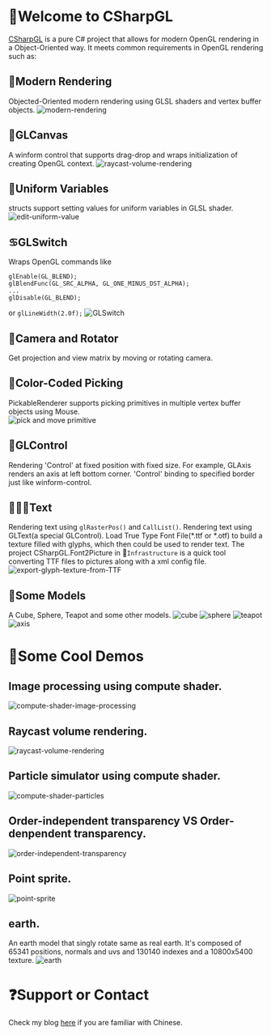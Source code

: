 # :art:Welcome to CSharpGL
[CSharpGL](https://github.com/bitzhuwei/CSharpGL) is a pure C# project that allows for modern OpenGL rendering in a Object-Oriented way. It meets common requirements in OpenGL rendering such as:
## :rocket:Modern Rendering
Objected-Oriented modern rendering using GLSL shaders and vertex buffer objects.
![modern-rendering](https://github.com/bitzhuwei/CSharpGL/blob/gh-pages/images/CSharpGL/modern-rendering.jpg?raw=true)
## :stars:GLCanvas
A winform control that supports drag-drop and wraps initialization of creating OpenGL context.
![raycast-volume-rendering](https://github.com/bitzhuwei/CSharpGL/blob/gh-pages/images/CSharpGL/GLCanvas.gif?raw=true)
## :car:Uniform Variables
structs support setting values for uniform variables in GLSL shader.
![edit-uniform-value](https://github.com/bitzhuwei/CSharpGL/blob/gh-pages/images/CSharpGL/edit-uniform-value.jpg?raw=true)
## :cancer:GLSwitch
Wraps OpenGL commands like 
```
glEnable(GL_BLEND);
glBlendFunc(GL_SRC_ALPHA, GL_ONE_MINUS_DST_ALPHA);
...
glDisable(GL_BLEND);
```
or
``glLineWidth(2.0f);``
![GLSwitch](https://github.com/bitzhuwei/CSharpGL/blob/gh-pages/images/CSharpGL/GLSwitch.jpg?raw=true)
## :movie_camera:Camera and Rotator
Get projection and view matrix by moving or rotating camera.
## :pushpin:Color-Coded Picking
PickableRenderer supports picking primitives in multiple vertex buffer objects using Mouse.  
![pick and move primitive](http://images2015.cnblogs.com/blog/383191/201605/383191-20160503191610388-117673971.gif)
## :slot_machine:GLControl
Rendering 'Control' at fixed position with fixed size. For example, GLAxis renders an axis at left bottom corner.
'Control' binding to specified border just like winform-control.
## :abcd::curly_loop::ideograph_advantage:Text
Rendering text using ``glRasterPos()`` and ``CallList()``.
Rendering text using GLText(a special GLControl).
Load True Type Font File(*.ttf or *.otf) to build a texture filled with glyphs, which then could be used to render text.
The project CSharpGL.Font2Picture in :open_file_folder:`Infrastructure` is a quick tool converting TTF files to pictures along with a xml config file.
![export-glyph-texture-from-TTF](https://github.com/bitzhuwei/CSharpGL/blob/gh-pages/images/CSharpGL/glyph-texture.png?raw=true)
## :tea:Some Models
A Cube, Sphere, Teapot and some other models.
![cube](https://github.com/bitzhuwei/CSharpGL/blob/gh-pages/images/CSharpGL/cube.png?raw=true)
![sphere](https://github.com/bitzhuwei/CSharpGL/blob/gh-pages/images/CSharpGL/sphere.png?raw=true)
![teapot](https://github.com/bitzhuwei/CSharpGL/blob/gh-pages/images/CSharpGL/teapot.png?raw=true)
![axis](https://github.com/bitzhuwei/CSharpGL/blob/gh-pages/images/CSharpGL/axis.png?raw=true)
# :gem:Some Cool Demos
## Image processing using compute shader.
![compute-shader-image-processing](https://github.com/bitzhuwei/CSharpGL/blob/gh-pages/images/CSharpGL/compute-shader-edge-detection.gif?raw=true)
## Raycast volume rendering.
![raycast-volume-rendering](https://github.com/bitzhuwei/CSharpGL/blob/gh-pages/images/CSharpGL/raycast-volume-render.gif?raw=true)
## Particle simulator using compute shader.
![compute-shader-particles](https://github.com/bitzhuwei/CSharpGL/blob/gh-pages/images/CSharpGL/compute-shader-particles.gif?raw=true)
## Order-independent transparency VS Order-denpendent transparency.
![order-independent-transparency](https://github.com/bitzhuwei/CSharpGL/blob/gh-pages/images/CSharpGL/order-independent-transparency.jpg?raw=true)
## Point sprite.
![point-sprite](https://github.com/bitzhuwei/CSharpGL/blob/gh-pages/images/CSharpGL/point-sprite.jpg?raw=true)
## earth.
An earth model that singly rotate same as real earth. It's composed of 65341 positions, normals and uvs and 130140 indexes and a 10800x5400 texture.
![earth](https://github.com/bitzhuwei/CSharpGL/blob/gh-pages/images/CSharpGL/earth.gif?raw=true)
# :question:Support or Contact
Check my blog [here](http://www.cnblogs.com/bitzhuwei/) if you are familiar with Chinese.
